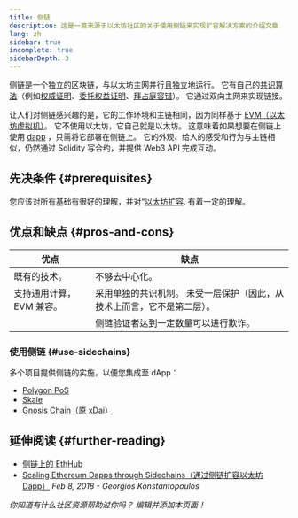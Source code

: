 ```yaml
---
title: 侧链
description: 这是一篇来源于以太坊社区的关于使用侧链来实现扩容解决方案的介绍文章
lang: zh
sidebar: true
incomplete: true
sidebarDepth: 3
---
```


侧链是一个独立的区块链，与以太坊主网并行且独立地运行。 它有自己的[共识算法](/developers/docs/consensus-mechanisms/)（例如[权威证明](https://wikipedia.org/wiki/Proof_of_authority)、[委托权益证明](https://en.bitcoinwiki.org/wiki/DPoS)、[拜占庭容错](https://decrypt.co/resources/byzantine-fault-tolerance-what-is-it-explained)）。 它通过双向主网来实现链接。

让人们对侧链感兴趣的是，它的工作环境和主链相同，因为同样基于 [EVM（以太坊虚拟机）](/developers/docs/evm/)。 它不使用以太坊，它自己就是以太坊。 这意味着如果想要在侧链上使用 [dapp](/developers/docs/dapps/) ，只需将它部署在侧链上。 它的外观、给人的感受和行为与主链相似，仍然通过 Solidity 写合约，并提供 Web3 API 完成互动。

## 先决条件 {#prerequisites}

您应该对所有基础有很好的理解，并对“[以太坊扩容](/developers/docs/scaling/). 有着一定的理解。

## 优点和缺点 {#pros-and-cons}

| 优点                     | 缺点                                                                    |
| ------------------------ | ----------------------------------------------------------------------- |
| 既有的技术。             | 不够去中心化。                                                          |
| 支持通用计算，EVM 兼容。 | 采用单独的共识机制。 未受一层保护（因此，从技术上而言，它不是第二层）。 |
|                          | 侧链验证者达到一定数量可以进行欺诈。                                    |

### 使用侧链 {#use-sidechains}

多个项目提供侧链的实施，以便您集成至 dApp：

- [Polygon PoS](https://polygon.technology/solutions/polygon-pos)
- [Skale](https://skale.network/)
- [Gnosis Chain（原 xDai）](https://www.xdaichain.com/)

## 延伸阅读 {#further-reading}

- [侧链上的 EthHub](https://docs.ethhub.io/ethereum-roadmap/layer-2-scaling/sidechains/)
- [Scaling Ethereum Dapps through Sidechains（通过侧链扩容以太坊 Dapp）](https://medium.com/loom-network/dappchains-scaling-ethereum-dapps-through-sidechains-f99e51fff447) _Feb 8, 2018 - Georgios Konstantopoulos_

_你知道有什么社区资源帮助过你吗？ 编辑并添加本页面！_

